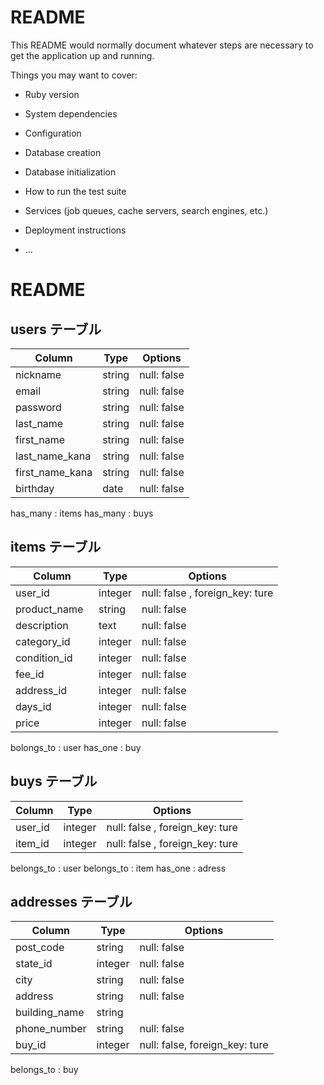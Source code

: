 # README

This README would normally document whatever steps are necessary to get the
application up and running.

Things you may want to cover:

* Ruby version

* System dependencies

* Configuration

* Database creation

* Database initialization

* How to run the test suite

* Services (job queues, cache servers, search engines, etc.)

* Deployment instructions

* ...
# README


## users テーブル

| Column          | Type   | Options     |
| --------------- | ------ | ----------- |
| nickname        | string | null: false |
| email           | string | null: false |
| password        | string | null: false |
| last_name       | string | null: false |
| first_name      | string | null: false |
| last_name_kana  | string | null: false |
| first_name_kana | string | null: false |
| birthday        | date   | null: false |

has_many : items
has_many : buys

## items テーブル

| Column   　　  　| Type    | Options                        |
| ----------------| ------- | ------------------------------ |
| user_id  　　　  | integer | null: false , foreign_key: ture|
| product_name    | string  | null: false                    |
| description     | text    | null: false                    |
| category_id     | integer | null: false                    |
| condition_id    | integer | null: false                    |
| fee_id          | integer | null: false                    |
| address_id      | integer | null: false                    |
| days_id         | integer | null: false                    |
| price           | integer | null: false                    |

bolongs_to : user
has_one : buy

## buys テーブル

| Column   | Type    | Options                        |
| -------- | ------- | ------------------------------ |
| user_id  | integer | null: false , foreign_key: ture|
| item_id  | integer | null: false , foreign_key: ture|

belongs_to : user
belongs_to : item
has_one : adress


## addresses テーブル


| Column        | Type    | Options                        |
| ------------- | ------  | ------------------------------ |
| post_code     | string  | null: false                    |
| state_id      | integer | null: false                    |
| city          | string  | null: false                    |
| address       | string  | null: false                    |
| building_name | string  |                                |
| phone_number  | string  | null: false                    |
| buy_id        | integer | null: false, foreign_key: ture |

belongs_to : buy

